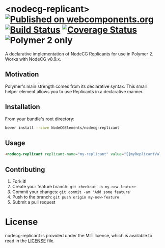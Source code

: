 # \<nodecg-replicant\> [![Published on webcomponents.org](https://img.shields.io/badge/webcomponents.org-published-blue.svg)](https://www.webcomponents.org/element/NodeCGElemements/nodecg-replicant) [![Build Status](https://travis-ci.org/NodeCGElements/nodecg-replicant.svg?branch=master)](https://travis-ci.org/NodeCGElements/nodecg-replicant) [![Coverage Status](https://coveralls.io/repos/github/NodeCGElements/nodecg-replicant/badge.svg?branch=master)](https://coveralls.io/github/NodeCGElements/nodecg-replicant?branch=master) ![Polymer 2 only](https://img.shields.io/badge/Polymer%202-only-blue.svg)

A declarative implementation of NodeCG Replicants for use in Polymer 2. Works with NodeCG v0.9.x.

## Motivation
Polymer's main strength comes from its declarative syntax. This small helper element allows you to use Replicants in a declarative manner.

## Installation

From your bundle's root directory:
```sh
bower install --save NodeCGElements/nodecg-replicant
```

## Usage
```html
<nodecg-replicant replicant-name="my-replicant" value="{{myReplicantValue}}"></nodecg-replicant>
```

## Contributing

1. Fork it!
2. Create your feature branch: `git checkout -b my-new-feature`
3. Commit your changes: `git commit -am 'Add some feature'`
4. Push to the branch: `git push origin my-new-feature`
5. Submit a pull request

# License

nodecg-replicant is provided under the MIT license, which is available to read in the 
[LICENSE](LICENSE) file.

